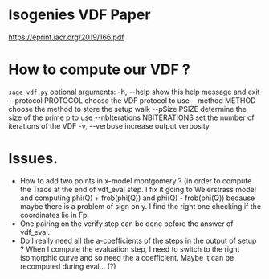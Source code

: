 # Isogenies VDF Paper

https://eprint.iacr.org/2019/166.pdf

# How to compute our VDF ?
`sage vdf.py`
optional arguments:
  -h, --help            show this help message and exit
  --protocol PROTOCOL   choose the VDF protocol to use
  --method METHOD       choose the method to store the setup walk
  --pSize PSIZE         determine the size of the prime p to use
  --nbIterations NBITERATIONS
                        set the number of iterations of the VDF
  -v, --verbose         increase output verbosity

# Issues.

- How to add two points in x-model montgomery ? (in order to compute the Trace at
the end of vdf_eval step.
I fix it going to Weierstrass model and computing phi(Q) + frob(phi(Q)) and
phi(Q) - frob(phi(Q)) because maybe there is a problem of sign on y. I find 
the right one checking if the coordinates lie in Fp.
- One pairing on the verify step can be done before the answer of vdf_eval.
- Do I really need all the a-coefficients of the steps in the output of setup ?
When I compute the evaluation step, I need to switch to the right isomorphic 
curve and so need the a coefficient.
Maybe it can be recomputed during eval... (?)
